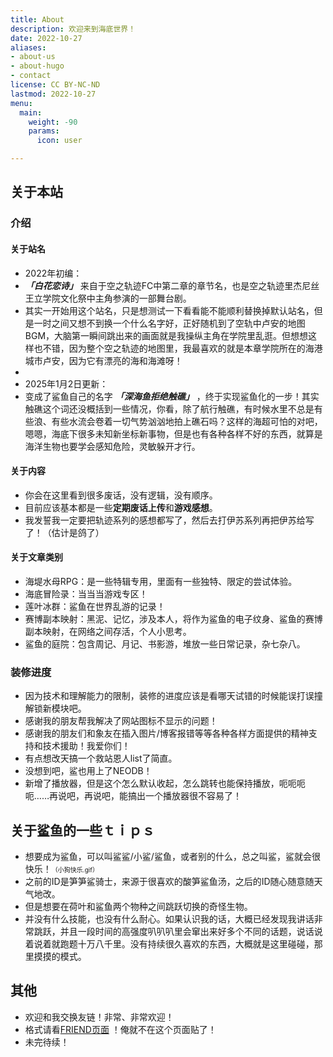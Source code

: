 ```yaml
---
title: About
description: 欢迎来到海底世界！
date: 2022-10-27
aliases:
- about-us
- about-hugo
- contact
license: CC BY-NC-ND
lastmod: 2022-10-27
menu:
  main:
    weight: -90
    params:
      icon: user

---
```

## 关于本站

### 介绍

#### 关于站名

* 2022年初编：
* _**「白花恋诗」**_ 来自于空之轨迹FC中第二章的章节名，也是空之轨迹里杰尼丝王立学院文化祭中主角参演的一部舞台剧。
* 其实一开始用这个站名，只是想测试一下看看能不能顺利替换掉默认站名，但是一时之间又想不到换一个什么名字好，正好随机到了空轨中卢安的地图BGM，大脑第一瞬间跳出来的画面就是我操纵主角在学院里乱逛。但想想这样也不错，因为整个空之轨迹的地图里，我最喜欢的就是本章学院所在的海港城市卢安，因为它有漂亮的海和海滩呀！
* 
* 2025年1月2日更新：
* 变成了鲨鱼自己的名字 _**「深海鱼拒绝触礁」**_ ，终于实现鲨鱼化的一步！其实触礁这个词还没概括到一些情况，你看，除了航行触礁，有时候水里不总是有些浪、有些水流会卷着一切气势汹汹地拍上礁石吗？这样的海超可怕的对吧，嗯嗯，海底下很多未知新坐标新事物，但是也有各种各样不好的东西，就算是海洋生物也要学会感知危险，灵敏躲开才行。

#### 关于内容

* 你会在这里看到很多废话，没有逻辑，没有顺序。
* 目前应该基本都是一些**定期废话上传**和**游戏感想**。
* 我发誓我一定要把轨迹系列的感想都写了，然后去打伊苏系列再把伊苏给写了！（估计是鸽了）
#### 关于文章类别
- 海堤水母RPG：是一些特辑专用，里面有一些独特、限定的尝试体验。
- 海底冒险录：当当当游戏专区！
- 莲叶冰群：鲨鱼在世界乱游的记录！
- 赛博副本映射：黑泥、记忆，涉及本人，将作为鲨鱼的电子纹身、鲨鱼的赛博副本映射，在网络之间存活，个人小思考。
- 鲨鱼的庭院：包含周记、月记、书影游，堆放一些日常记录，杂七杂八。

### 装修进度

* 因为技术和理解能力的限制，装修的进度应该是看哪天试错的时候能误打误撞解锁新模块吧。
* 感谢我的朋友帮我解决了网站图标不显示的问题！
* 感谢我的朋友们和象友在插入图片/博客报错等等各种各样方面提供的精神支持和技术援助！我爱你们！
* 有点想改天搞一个救站恩人list了简直。
* 没想到吧，鲨也用上了NEODB！
* 新增了播放器，但是这个怎么默认收起，怎么跳转也能保持播放，呃呃呃呃……再说吧，再说吧，能搞出一个播放器很不容易了！

## 关于鲨鱼的一些ｔｉｐｓ

* 想要成为鲨鱼，可以叫鲨鲨/小鲨/鲨鱼，或者别的什么，总之叫鲨，鲨就会很快乐！<font size=1>（小狗快乐.gif）</font>
* 之前的ID是笋笋鲨骑士，来源于很喜欢的酸笋鲨鱼汤，之后的ID随心随意随天气地改。
* 但是想要在荷叶和鲨鱼两个物种之间跳跃切换的奇怪生物。
* 并没有什么技能，也没有什么耐心。如果认识我的话，大概已经发现我讲话非常跳跃，并且一段时间的高强度叭叭叭里会窜出来好多个不同的话题，说话说着说着就跑题十万八千里。没有持续很久喜欢的东西，大概就是这里碰碰，那里摸摸的模式。

## 其他

* 欢迎和我交换友链！非常、非常欢迎！
* 格式请看[FRIEND页面](/friends/)
！俺就不在这个页面贴了！
* 未完待续！
